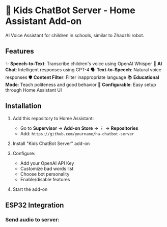 # 🤖 Kids ChatBot Server - Home Assistant Add-on

AI Voice Assistant for children in schools, similar to Zhaozhi robot.

## Features

✨ **Speech-to-Text**: Transcribe children's voice using OpenAI Whisper
🧠 **AI Chat**: Intelligent responses using GPT-4
🗣️ **Text-to-Speech**: Natural voice responses
🛡️ **Content Filter**: Filter inappropriate language
📚 **Educational Mode**: Teach politeness and good behavior
🔧 **Configurable**: Easy setup through Home Assistant UI

## Installation

1. Add this repository to Home Assistant:
   - Go to **Supervisor** → **Add-on Store** → **⋮** → **Repositories**
   - Add: `https://github.com/yourname/ha-chatbot-server`

2. Install "Kids ChatBot Server" add-on

3. Configure:
   - Add your OpenAI API Key
   - Customize bad words list
   - Choose bot personality
   - Enable/disable features

4. Start the add-on

## ESP32 Integration

### Send audio to server:
